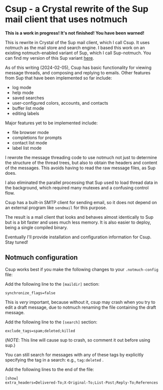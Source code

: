 # Csup - a Crystal rewrite of the Sup mail client that uses notmuch

**This is a work in progress!  It's not finished!  You have been warned!**

This is rewrite in Crystal of the Sup mail client, which I call Csup.  It uses notmuch
as the mail store and search engine.  I based this work on an
existing notmuch-enabled variant of Sup, which I call Sup-notmuch.
You can find my version of this Sup variant
[here](https://www.bloovis.com/cgit/sup-notmuch/).

As of this writing (2024-02-05), Csup has basic functionality
for viewing message threads, and composing and replying to emails.
Other features from Sup that have been implemented so far include:

* log mode
* help mode
* saved searches
* user-configured colors, accounts, and contacts
* buffer list mode
* editing labels

Major features yet to be implemented include:

* file browser mode
* completions for prompts
* contact list mode
* label list mode

I rewrote the message threading code to use notmuch not just to determine
the structure of the thread trees, but also to obtain the headers and
content of the messages.
This avoids having to read the raw message files, as Sup does.

I also eliminated the parallel processing that Sup used to load thread
data in the background, which required many mutexes and a confusing control flow.

Csup has a built-in SMTP client for sending email,
so it does not depend on an external program like `sendmail`
for this purpose.

The result is a mail client that looks and behaves almost identically
to Sup but is a bit faster and uses much less memory.  It is also
easier to deploy, being a single compiled binary.

Eventually I'll provide installation and configuration information
for Csup.  Stay tuned!

## Notmuch configuration

Csup works best if you make the following changes to your `.notmuch-config` file:

Add the following line to the `[maildir]` section:

    synchronize_flags=false

This is *very* important, because without it, csup may crash when you
try to edit a draft message, due to notmuch renaming the file containing
the draft message.

Add the following line to the `[search]` section:

    exclude_tags=spam;deleted;killed

(*NOTE*: This line will cause sup to crash, so comment it out before using sup.)

You can still search for messages with any of these tags by explicitly specifying
the tag in a search: e.g., `tag:deleted` .

Add the following lines to the end of the file:

    [show]
    extra_headers=Delivered-To;X-Original-To;List-Post;Reply-To;References
